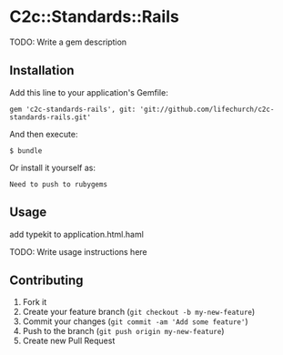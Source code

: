 # C2c::Standards::Rails

TODO: Write a gem description

## Installation

Add this line to your application's Gemfile:

    gem 'c2c-standards-rails', git: 'git://github.com/lifechurch/c2c-standards-rails.git'

And then execute:

    $ bundle

Or install it yourself as:

    Need to push to rubygems

## Usage

add typekit to application.html.haml

<script type="text/javascript" src="//use.typekit.net/nba0bde.js"></script>
<script type="text/javascript">try{Typekit.load();}catch(e){}</script>

TODO: Write usage instructions here

## Contributing

1. Fork it
2. Create your feature branch (`git checkout -b my-new-feature`)
3. Commit your changes (`git commit -am 'Add some feature'`)
4. Push to the branch (`git push origin my-new-feature`)
5. Create new Pull Request
